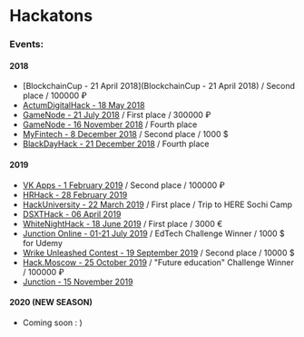 # Hackatons

### Events:

#### 2018
* [BlockchainCup - 21 April 2018](BlockchainCup - 21 April 2018) / Second place / 100000 ₽
* [ActumDigitalHack - 18 May 2018](https://github.com/mike-petrov/hackatons/tree/master/ActumDigitalHack%20-%2018%20May%202018)
* [GameNode - 21 July 2018](https://github.com/mike-petrov/hackatons/tree/master/GameNode%20-%2021%20July%202018) / First place / 300000 ₽
* [GameNode - 16 November 2018](https://github.com/mike-petrov/hackatons/tree/master/GameNode%20-%2016%20November%202018) / Fourth place
* [MyFintech - 8 December 2018](https://github.com/mike-petrov/hackatons/tree/master/MY_FINTECH%20-%208%20December%202018) / Second place / 1000 $
* [BlackDayHack - 21 December 2018](https://github.com/mike-petrov/hackatons/tree/master/BlackDayHack%20-%2021%20December%202018) / Fourth place

#### 2019
* [VK Apps - 1 February 2019](https://github.com/mike-petrov/hackatons/tree/master/VK%20Apps%20-%201%20February%202019) / Second place / 100000 ₽
* [HRHack - 28 February 2019](https://github.com/mike-petrov/hackatons/tree/master/HRHack%20-%2028%20February%202019)
* [HackUniversity - 22 March 2019](https://github.com/mike-petrov/hackatons/tree/master/HackUniversity%20-%2022%20March%202019) / First place / Trip to HERE Sochi Camp
* [DSXTHack - 06 April 2019](https://github.com/mike-petrov/hackatons/tree/master/DSXTHack%20-%2006%20April%202019)
* [WhiteNightHack - 18 June 2019](https://github.com/mike-petrov/hackatons/tree/master/WhiteNightHack%20-%2018%20June%202019) / First place / 3000 €
* [Junction Online - 01-21 July 2019](https://junction.hackerearth.com/ru/#themes) / EdTech Challenge Winner / 1000 $ for Udemy
* [Wrike Unleashed Contest - 19 September 2019](https://apptractor.ru/info/conferences/work-unleashed.html) / Second place / 10000 $
* [Hack.Moscow - 25 October 2019](https://github.com/mike-petrov/hackatons/tree/master/Hack.Moscow%25-%2006%20April%202019) / "Future education" Challenge Winner / 100000 ₽
* [Junction - 15 November 2019](https://github.com/mike-petrov/hackatons/tree/master/DSXTHack%20-%2006%20April%202019)

#### 2020 (NEW SEASON)
* Coming soon : )
